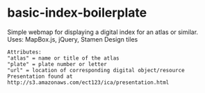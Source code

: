# basic-index-boilerplate
Simple webmap for displaying a digital index for an atlas or similar.     
Uses: MapBox.js, jQuery, Stamen Design tiles    
    
    Attributes:    
    "atlas" = name or title of the atlas    
    "plate" = plate number or letter     
    "url" = location of corresponding digital object/resource    
    Presentation found at http://s3.amazonaws.com/ect123/ica/presentation.html
